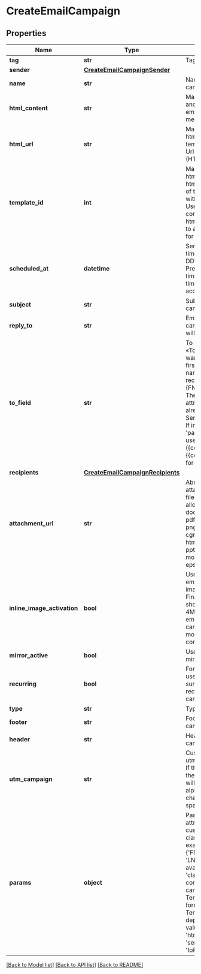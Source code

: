 # CreateEmailCampaign

## Properties
Name | Type | Description | Notes
------------ | ------------- | ------------- | -------------
**tag** | **str** | Tag of the campaign | [optional] 
**sender** | [**CreateEmailCampaignSender**](CreateEmailCampaignSender.md) |  | 
**name** | **str** | Name of the campaign | 
**html_content** | **str** | Mandatory if htmlUrl and templateId are empty. Body of the message (HTML) | [optional] 
**html_url** | **str** | Mandatory if htmlContent and templateId are empty. Url to the message (HTML) | [optional] 
**template_id** | **int** | Mandatory if htmlContent and htmlUrl are empty. Id of the SMTP template with status &#39;active&#39;. Used to copy only its content fetched from htmlContent/htmlUrl to an email campaign for RSS feature. | [optional] 
**scheduled_at** | **datetime** | Sending UTC date-time (YYYY-MM-DDTHH:mm:ss.SSSZ). Prefer to pass your timezone in date-time format for accurate result. | [optional] 
**subject** | **str** | Subject of the campaign | 
**reply_to** | **str** | Email on which the campaign recipients will be able to reply to | [optional] 
**to_field** | **str** | To personalize the «To» Field. If you want to include the first name and last name of your recipient, add {FNAME} {LNAME}. These contact attributes must already exist in your SendinBlue account. If input parameter &#39;params&#39; used please use {{contact.FNAME}} {{contact.LNAME}} for personalization | [optional] 
**recipients** | [**CreateEmailCampaignRecipients**](CreateEmailCampaignRecipients.md) |  | [optional] 
**attachment_url** | **str** | Absolute url of the attachment (no local file). Extension allowed: xlsx, xls, ods, docx, docm, doc, csv, pdf, txt, gif, jpg, jpeg, png, tif, tiff, rtf, bmp, cgm, css, shtml, html, htm, zip, xml, ppt, pptx, tar, ez, ics, mobi, msg, pub and eps | [optional] 
**inline_image_activation** | **bool** | Use true to embedded the images in your email. Final size of the email should be less than 4MB. Campaigns with embedded images can not be sent to more than 5000 contacts | [optional] [default to False]
**mirror_active** | **bool** | Use true to enable the mirror link | [optional] 
**recurring** | **bool** | For trigger campagins use false to make sure a contact receives the same campaign only once | [optional] [default to False]
**type** | **str** | Type of the campaign | 
**footer** | **str** | Footer of the email campaign | [optional] 
**header** | **str** | Header of the email campaign | [optional] 
**utm_campaign** | **str** | Customize the utm_campaign value. If this field is empty, the campaign name will be used. Only alphanumeric characters and spaces are allowed | [optional] 
**params** | **object** | Pass the set of attributes to customize the type classic campaign. For example, {&#39;FNAME&#39;:&#39;Joe&#39;, &#39;LNAME&#39;:&#39;Doe&#39;}. Only available if &#39;type&#39; is &#39;classic&#39;. It&#39;s considered only if campaign is in New Template Language format. The New Template Language is dependent on the values of &#39;subject&#39;, &#39;htmlContent/htmlUrl&#39;, &#39;sender.name&#39; &amp; &#39;toField&#39; | [optional] 

[[Back to Model list]](../README.md#documentation-for-models) [[Back to API list]](../README.md#documentation-for-api-endpoints) [[Back to README]](../README.md)


